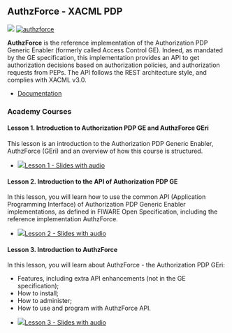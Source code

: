 <h2> AuthzForce - XACML PDP</h2>

[![](https://nexus.lab.fiware.org/repository/raw/public/badges/chapters/security.svg)](https://www.fiware.org/developers/catalogue/)
[![authzforce](https://img.shields.io/badge/tag-authzforce-orange.svg?logo=stackoverflow)](http://stackoverflow.com/questions/tagged/authzforce)

**AuthzForce** is the reference implementation of the Authorization PDP Generic Enabler (formerly called Access Control GE). Indeed, as mandated by the GE specification, this implementation provides an API to get authorization decisions based on authorization policies, and authorization requests from PEPs. The API follows the REST architecture style, and complies with XACML v3.0.

-   [Documentation](https://authzforce-ce-fiware.rtfd.io/)

<h3>Academy Courses</h3>

<h4>Lesson 1. Introduction to Authorization PDP GE and AuthzForce GEri</h4>


This lesson is an introduction to the Authorization PDP Generic Enabler, AuthzForce (GEri) and an overview of how this course is structured.



* <a href="https://fiware.github.io/academy/authzforce/authzforce1.pptx">![](https://fiware.github.io/academy/img/doc.svg)Lesson 1 - Slides with audio</a>

<h4>Lesson 2. Introduction to the API of Authorization PDP GE</h4>


In this lesson, you will learn how to use the common API (Application Programming Interface) of Authorization PDP Generic Enabler implementations, as defined in FIWARE Open Specification, including the reference implementation AuthzForce.

* <a href="https://fiware.github.io/academy/authzforce/authzforce2.pptx">![](https://fiware.github.io/academy/img/doc.svg)Lesson 2 - Slides with audio</a>

<h4>Lesson 3. Introduction to AuthzForce</h4>


In this lesson, you will learn about AuthzForce - the Authorization PDP GEri:

* Features, including extra API enhancements (not in the GE specification);
* How to install;
* How to administer;
* How to use and program with AuthzForce API.

<span/>

* <a href="https://fiware.github.io/academy/authzforce/authzforce3.pptx">![](https://fiware.github.io/academy/img/doc.svg)Lesson 3 - Slides with audio</a>



